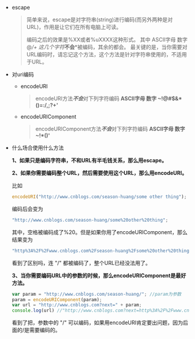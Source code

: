- escape

  > 简单来说，escape是对字符串(string)进行编码(而另外两种是对URL)，作用是让它们在所有电脑上可读。
  >
  > 编码之后的效果是%XX或者%uXXXX这种形式。
  > 其中 ASCII字母 数字 @*/+ 这几个字符***不会***被编码，其余的都会。
  > 最关键的是，当你需要对URL编码时，请忘记这个方法，这个方法是针对字符串使用的，不适用于URL。

- 对uri编码

  - encodeURI

    > encodeURI方法***不会***对下列字符编码 **ASCII字母 数字 ~!@#$&\*()=:/,;?+'**

  - encodeURIComponent

    > encodeURIComponent方法***不会***对下列字符编码 **ASCII字母 数字 ~!\*()'**

- 什么场合使用什么方法

  **1、如果只是编码字符串，不和URL有半毛钱关系，那么用escape。**

  **2、如果你需要编码整个URL，然后需要使用这个URL，那么用encodeURI。**

  比如

  ```js
  encodeURI("http://www.cnblogs.com/season-huang/some other thing");
  ```

  编码后会变为

  ```js
  "http://www.cnblogs.com/season-huang/some%20other%20thing";
  ```

  其中，空格被编码成了%20。但是如果你用了encodeURIComponent，那么结果变为

  ```js
  "http%3A%2F%2Fwww.cnblogs.com%2Fseason-huang%2Fsome%20other%20thing"
  ```

  看到了区别吗，连 "/" 都被编码了，整个URL已经没法用了。

  **3、当你需要编码URL中的参数的时候，那么encodeURIComponent是最好方法。**

  ```js
  var param = "http://www.cnblogs.com/season-huang/"; //param为参数
  param = encodeURIComponent(param);
  var url = "http://www.cnblogs.com?next=" + param;
  console.log(url) //"http://www.cnblogs.com?next=http%3A%2F%2Fwww.cnblogs.com%2Fseason-huang%2F"
  ```

  看到了把，参数中的 "/" 可以编码，如果用encodeURI肯定要出问题，因为后面的/是需要编码的。